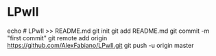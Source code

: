 # LPwII

echo # LPwII >> README.md
git init
git add README.md
git commit -m "first commit"
git remote add origin https://github.com/AlexFabiano/LPwII.git
git push -u origin master
